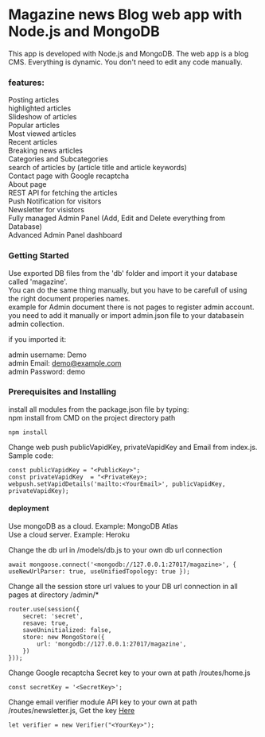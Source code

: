 # Magazine news Blog web app with Node.js and MongoDB

This app is developed with Node.js and MongoDB.
The web app is a blog CMS. Everything is dynamic. You don't need to edit any code manually.

### features:

Posting articles  
highlighted articles  
Slideshow of  articles  
Popular articles  
Most viewed articles  
Recent articles  
Breaking news articles  
Categories and Subcategories  
search of articles by (article title and article keywords)  
Contact page with Google recaptcha  
About page  
REST API for fetching the articles  
Push Notification for visitors  
Newsletter for visistors  
Fully managed Admin Panel (Add, Edit and Delete everything from Database)  
Advanced Admin Panel dashboard  


<!-- ## Project directory structure

```
|-- .gitignore  
|-- directoryList.md  
|-- index.js  
|-- package-lock.json  
|-- package.json  
|-- Procfile  
|-- models  
|---|-- about.js  
|---|-- admin.js  
|---|-- article.js  
|---|-- breaknews.js  
|---|-- category.js  
|---|-- contact.js  
|---|-- db.js  
|---|-- highlighted.js  
|---|-- index.js  
|---|-- info.js  
|---|-- newsletter-email.js  
|---|-- newsletter.js  
|---|-- popular.js  
|---|-- slideshow.js  
|---|-- subcategory.js  
|---|-- videos.js  
|---|-- webpush.js  
|-- public  
|---|-- publickey.txt  
|---|-- worker.js  
|---|-- css  
|---|   |-- admin.css  
|---|   |-- bootstrap.min.css  
|---|   |-- styles.css  
|---|-- icons  
|---|   |-- css  
|---|-- images  
|---|-- scripts  
|---|-- uploads  
|-- routes  
|---|-- about.js  
|---|-- api.js  
|---|-- article.js  
|---|-- category.js  
|---|-- home.js  
|---|-- index.js  
|---|-- newsletter.js  
|---|-- webpush.js  
|---|-- admin  
|-------|-- about.js  
|-------|-- account.js  
|-------|-- articles.js  
|-------|-- authenticate.js  
|-------|-- breaknews.js  
|-------|-- categories.js  
|-------|-- contacts.js  
|-------|-- highlight.js  
|-------|-- home.js  
|-------|-- index.js  
|-------|-- login.js  
|-------|-- newsletter-sub.js  
|-------|-- newsletter.js  
|-------|-- pagination.js  
|-------|-- passport-config.js  
|-------|-- popular.js  
|-------|-- setting.js  
|-------|-- slideshow.js  
|-------|-- subcategories.js  
|-------|-- videos.js  
|-- views  
----|-- 404.pug  
----|-- about.pug  
----|-- article.pug  
----|-- category.pug  
----|-- contact.pug  
----|-- footer.pug  
----|-- header.pug  
----|-- index.pug  
----|-- sidebar.pug  
----|-- admin  
--------|-- about.pug  
--------|-- account.pug  
--------|-- articles.pug  
--------|-- breaknews.pug  
--------|-- categories.pug  
--------|-- contact.pug  
--------|-- header.pug  
--------|-- highlight.pug  
--------|-- index.pug  
--------|-- login.pug  
--------|-- newsletter-sub.pug  
--------|-- newsletter.pug  
--------|-- popular.pug  
--------|-- setting.pug  
--------|-- sidebar.pug  
--------|-- slideshow.pug  
--------|-- subcategories.pug  
--------|-- videos.pug  
``` -->

### Getting Started

Use exported DB files from the 'db' folder and import it your database called 'magazine'.  
You can do the same thing manually, but you have to be carefull of using the right document properies names.  
example for Admin document there is not pages to register admin account. you need to add it manually or import admin.json file to your databasein admin collection.

if you imported it:  

admin username: Demo  
admin Email: demo@example.com  
admin Password: demo  



### Prerequisites and Installing

install all modules from the package.json file by typing:  
npm install from CMD on the project directory path

```  
npm install
```  

Change web push publicVapidKey, privateVapidKey and Email from index.js. Sample code:  

```  
const publicVapidKey = "<PublicKey>";  
const privateVapidKey  = "<PrivateKey>;  
webpush.setVapidDetails('mailto:<YourEmail>', publicVapidKey, privateVapidKey);
```  
#### deployment

Use mongoDB as a cloud. Example: MongoDB Atlas  
Use a cloud server. Example: Heroku  

Change the db url in /models/db.js to your own db url connection  

```  
await mongoose.connect('<mongodb://127.0.0.1:27017/magazine>', { useNewUrlParser: true, useUnifiedTopology: true });  
```  
Change all the session store url values to your DB url connection in all pages at directory /admin/*
```
router.use(session({
    secret: 'secret',
    resave: true,
    saveUninitialized: false,
    store: new MongoStore({
        url: 'mongodb://127.0.0.1:27017/magazine',
    })
}));
```

Change Google recaptcha Secret key to your own at path /routes/home.js  

```
const secretKey = '<SecretKey>';
```
Change email verifier module API key to your own at path /routes/newsletter.js, Get the key [Here](https://emailverification.whoisxmlapi.com/)  

```
let verifier = new Verifier("<YourKey>");
```



